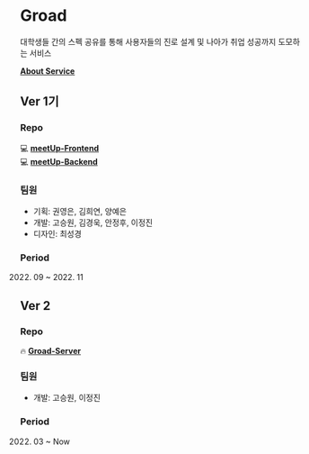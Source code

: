 # Groad
대학생들 간의 스펙 공유를 통해 사용자들의 진로 설계 및 나아가 취업 성공까지 도모하는 서비스  

[**About Service**](https://github.com/KUSITMS-4GATE/Groad-Server/wiki)

## Ver 1기
### Repo
:computer: [**meetUp-Frontend**](https://github.com/KUSITMS-4GATE/meetUp-Frontend)   
:computer: [**meetUp-Backend**](https://github.com/KUSITMS-4GATE/meetUp-Backend) 

### 팀원
- 기획: 권영은, 김희연, 양예은
- 개발: 고승원, 김경욱, 안정후, 이정진
- 디자인: 최성경

### Period
2022. 09 ~ 2022. 11

## Ver 2
### Repo
:fire: [**Groad-Server**](https://github.com/KUSITMS-4GATE/Groad-Server)

### 팀원
- 개발: 고승원, 이정진

### Period
2022. 03 ~ Now

